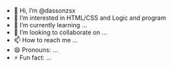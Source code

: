 - 👋 Hi, I’m @dassonzsx
- 👀 I’m interested in HTML/CSS and Logic and program
- 🌱 I’m currently learning ...
- 💞️ I’m looking to collaborate on ...
- 📫 How to reach me ...
- 😄 Pronouns: ...
- ⚡ Fun fact: ...

<!---
dassonzsx/dassonzsx is a ✨ special ✨ repository because its `README.md` (this file) appears on your GitHub profile.
You can click the Preview link to take a look at your changes.
--->
